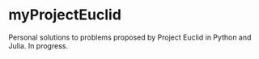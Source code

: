 # myProjectEuclid
Personal solutions to problems proposed by Project Euclid in Python and Julia. In progress.
